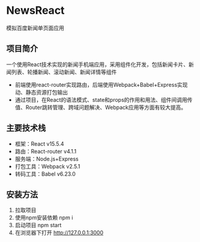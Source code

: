 # NewsReact

模拟百度新闻单页面应用

## 项目简介

一个使用React技术实现的新闻手机端应用，采用组件化开发，包括新闻卡片、新闻列表、轮播新闻、滚动新闻、新闻详情等组件

- 前端使用react-router实现路由，后端使用Webpack+Babel+Express实现动、静态资源打包输出
- 通过项目，在React的语法模式、state和props的作用和用法、组件间调用传值、Router跳转管理、跨域问题解决、Webpack应用等方面有较大提高。

## 主要技术栈

- 框架：React v15.5.4
- 路由：React-router v4.1.1
- 服务端：Node.js+Express
- 打包工具：Webpack v2.5.1
- 转码工具：Babel v6.23.0

## 安装方法

1. 拉取项目
2. 使用npm安装依赖 npm i
3. 启动项目 npm start
4. 在浏览器下打开 http://127.0.0.1:3000

